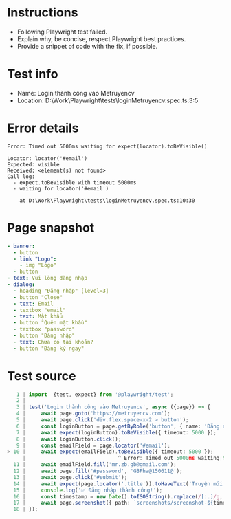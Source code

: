 # Instructions

- Following Playwright test failed.
- Explain why, be concise, respect Playwright best practices.
- Provide a snippet of code with the fix, if possible.

# Test info

- Name: Login thành công vào Metruyencv
- Location: D:\Work\Playwright\tests\loginMetruyencv.spec.ts:3:5

# Error details

```
Error: Timed out 5000ms waiting for expect(locator).toBeVisible()

Locator: locator('#email')
Expected: visible
Received: <element(s) not found>
Call log:
  - expect.toBeVisible with timeout 5000ms
  - waiting for locator('#email')

    at D:\Work\Playwright\tests\loginMetruyencv.spec.ts:10:30
```

# Page snapshot

```yaml
- banner:
  - button
  - link "Logo":
    - img "Logo"
  - button
- text: Vui lòng đăng nhập
- dialog:
  - heading "Đăng nhập" [level=3]
  - button "Close"
  - text: Email
  - textbox "email"
  - text: Mật khẩu
  - button "Quên mật khẩu"
  - textbox "password"
  - button "Đăng nhập"
  - text: Chưa có tài khoản?
  - button "Đăng ký ngay"
```

# Test source

```ts
   1 | import  {test, expect} from '@playwright/test';
   2 |
   3 | test('Login thành công vào Metruyencv', async ({page}) => {
   4 |     await page.goto('https://metruyencv.com');
   5 |     await page.click('div.flex.space-x-2 > button');
   6 |     const loginButton = page.getByRole('button', { name: 'Đăng nhập' });
   7 |     await expect(loginButton).toBeVisible({ timeout: 5000 });
   8 |     await loginButton.click();
   9 |     const emailField = page.locator('#email');
> 10 |     await expect(emailField).toBeVisible({ timeout: 5000 });
     |                              ^ Error: Timed out 5000ms waiting for expect(locator).toBeVisible()
  11 |     await emailField.fill('mr.zb.gb@gmail.com');
  12 |     await page.fill('#password', 'GBPha@150611@');
  13 |     await page.click('#submit');
  14 |     await expect(page.locator('.title')).toHaveText('Truyện mới cập nhật');
  15 |     console.log('✅ Đăng nhập thành công!');
  16 |     const timestamp = new Date().toISOString().replace(/[:.]/g, '-');
  17 |     await page.screenshot({ path: `screenshots/screenshot-${timestamp}.png` });
  18 | }); 
```